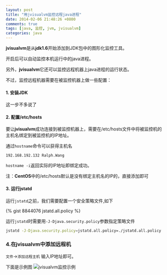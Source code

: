 ```yaml
---
layout: post
title: "用jvisualvm监控远程java进程"
date: 2014-02-06 21:48:26 +0800
comments: true
tags: [java, 监控, jvm, jvisualvm]
categories: java
---
```


**jvisualvm**是从**jdk1.6**开始添加到JDK包中的图形化监控工具。

<!--more-->
开启后可以自动监控本机运行中的java进程。

另外，**jvisualvm**它还可以监控远程机器上java进程的运行状态。

不过，监控远程机器需要在被监控机器上做一些配置：

#### 1. 安装JDK
这一步不多说了

#### 2. 配置/etc/hosts
要让**jvisualvm**成功连接到被监控机器上，需要在/etc/hosts文件中将被监控机的主机名绑定到被监控机的IP地址。

通过`hostname`命令可以获得主机名
```text /etc/hosts
192.168.192.132 Ralph.Wang
```
`hostname -i`返回实际的IP地址即绑定成功。



注：**CentOS**中的/etc/hosts默认是没有绑定主机名的IP的，直接添加即可

#### 3. 运行jstatd
运行`jstatd`之前，我们需要配置一个安全策略文件,如下

{% gist 8844076 jstatd.all.policy %}

运行`jstatd`时需要用`-J-Djava.security.policy`参数指定策略文件
```bash
jstatd -J-Djava.security.policy=jstatd.all.policy=./jstatd.all.policy
```


### 4.在jvisualvm中添加远程机
`文件`->`添加远程主机` 输入IP地址即可。

下面是示例图
![jvisualvm监控示例](/blogimgs/jvisualvm-remote.png)
